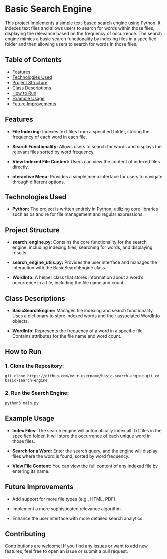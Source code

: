 # Basic Search Engine

This project implements a simple text-based search engine using Python. It indexes text files and allows users to search for words within those files, displaying the relevance based on the frequency of occurrence. The search engine mimics a basic search functionality by indexing files in a specified folder and then allowing users to search for words in those files.

## Table of Contents

- [Features](#features)
- [Technologies Used](#technologies-used)
- [Project Structure](#project-structure)
- [Class Descriptions](#class-descriptions)
- [How to Run](#how-to-run)
- [Example Usage](#example-usage)
- [Future Improvements](#future-improvements)

## Features
- **File Indexing:** Indexes text files from a specified folder, storing the frequency of each word in each file.

- **Search Functionality:** Allows users to search for words and displays the relevant files sorted by word frequency.

- **View Indexed File Content:** Users can view the content of indexed files directly.

- **nteractive Menu:** Provides a simple menu interface for users to navigate through different options.

## Technologies Used
- **Python:** The project is written entirely in Python, utilizing core libraries such as os and re for file management and regular expressions.

## Project Structure
- **search_engine.py:** Contains the core functionality for the search engine, including indexing files, searching for words, and displaying results.

- **search_engine_utils.py:** Provides the user interface and manages the interaction with the BasicSearchEngine class.

- **WordInfo:** A helper class that stores information about a word’s occurrence in a file, including the file name and count.

## Class Descriptions
- **BasicSearchEngine:** Manages file indexing and search functionality.
Uses a dictionary to store indexed words and their associated WordInfo objects.

- **WordInfo:** Represents the frequency of a word in a specific file.
Contains attributes for the file name and word count.
## How to Run
### 1. Clone the Repository:
```git clone https://github.com/your-username/basic-search-engine.git cd basic-search-engine```

### 2. Run the Search Engine:
`python3 main.py`

## Example Usage
- **Index Files:**
The search engine will automatically index all .txt files in the specified folder.
It will store the occurrence of each unique word in those files.

- **Search for a Word:**
Enter the search query, and the engine will display files where the word is found, sorted by word frequency.

- **View File Content:**
You can view the full content of any indexed file by entering its name.

## Future Improvements
- Add support for more file types (e.g., HTML, PDF).

- Implement a more sophisticated relevance algorithm.

- Enhance the user interface with more detailed search analytics.

## Contributing
Contributions are welcome! If you find any issues or want to add new features, feel free to open an issue or submit a pull request.
